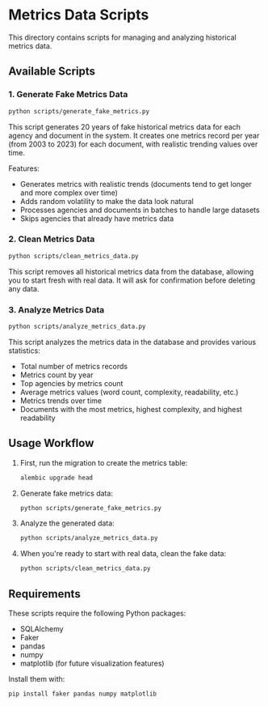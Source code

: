# Metrics Data Scripts

This directory contains scripts for managing and analyzing historical metrics data.

## Available Scripts

### 1. Generate Fake Metrics Data

```bash
python scripts/generate_fake_metrics.py
```

This script generates 20 years of fake historical metrics data for each agency and document in the system. It creates one metrics record per year (from 2003 to 2023) for each document, with realistic trending values over time.

Features:
- Generates metrics with realistic trends (documents tend to get longer and more complex over time)
- Adds random volatility to make the data look natural
- Processes agencies and documents in batches to handle large datasets
- Skips agencies that already have metrics data

### 2. Clean Metrics Data

```bash
python scripts/clean_metrics_data.py
```

This script removes all historical metrics data from the database, allowing you to start fresh with real data. It will ask for confirmation before deleting any data.

### 3. Analyze Metrics Data

```bash
python scripts/analyze_metrics_data.py
```

This script analyzes the metrics data in the database and provides various statistics:
- Total number of metrics records
- Metrics count by year
- Top agencies by metrics count
- Average metrics values (word count, complexity, readability, etc.)
- Metrics trends over time
- Documents with the most metrics, highest complexity, and highest readability

## Usage Workflow

1. First, run the migration to create the metrics table:
   ```bash
   alembic upgrade head
   ```

2. Generate fake metrics data:
   ```bash
   python scripts/generate_fake_metrics.py
   ```

3. Analyze the generated data:
   ```bash
   python scripts/analyze_metrics_data.py
   ```

4. When you're ready to start with real data, clean the fake data:
   ```bash
   python scripts/clean_metrics_data.py
   ```

## Requirements

These scripts require the following Python packages:
- SQLAlchemy
- Faker
- pandas
- numpy
- matplotlib (for future visualization features)

Install them with:
```bash
pip install faker pandas numpy matplotlib
``` 